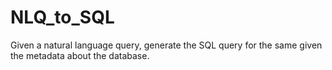 # NLQ_to_SQL
Given a natural language query, generate the SQL query for the same given the metadata about the database. 
